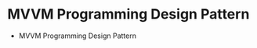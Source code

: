 ﻿<!--
//________________________________________________________________________________________________________________________
//
//  Copyright (C) 2024, Mariusz Postol LODZ POLAND.
//
//  To be in touch join the community by pressing the `Watch` button and get started commenting using the discussion panel at
//
//  https://github.com/mpostol/TP/discussions/182
//
//  by introducing yourself and telling us what you do with this community.
//_________________________________________________________________________________________________________________________
-->

# MVVM Programming Design Pattern

- MVVM Programming Design Pattern


<!--
# Wzorzec MVVM

- [Wzorzec MVVM](#wzorzec-mvvm)
  - [Wprowadzenie](#wprowadzenie)
  - [Jaki mamy problem](#jaki-mamy-problem)
    - [Manipulowanie obrazkiem](#manipulowanie-obrazkiem)
    - [Model warstwowy mvvm](#model-warstwowy-mvvm)
    - [Wstrzykiwanie zależności](#wstrzykiwanie-zależności)
  - [Dynamiczne Modyfikowanie Cech obrazka](#dynamiczne-modyfikowanie-cech-obrazka)
    - [Widoczność kontrolki](#widoczność-kontrolki)
    - [Modyfikacja innych cech](#modyfikacja-innych-cech)
    - [Ograniczona Rola Code-behind](#ograniczona-rola-code-behind)
    - [Code behind - dependency injection (Binding)](#code-behind---dependency-injection-binding)
  - [Obsługa widoku poprzez powiązania](#obsługa-widoku-poprzez-powiązania)
    - [Sprzęganie kontrolek z danymi](#sprzęganie-kontrolek-z-danymi)
    - [DataContext](#datacontext)
    - [Binding](#binding)
    - [DataBinding – użycie refleksji](#databinding--użycie-refleksji)
    - [INotifyPropertyChange](#inotifypropertychange)
    - [ICommand](#icommand)
    - [RelayCommand](#relaycommand)
  - [Model warstwowy](#model-warstwowy)
    - [Model Warstwowy Wprowadzenie](#model-warstwowy-wprowadzenie)
    - [Czy projekt może być warstwą](#czy-projekt-może-być-warstwą)
    - [MVVM jako podwarstwy warstwa prezentacji](#mvvm-jako-podwarstwy-warstwa-prezentacji)
    - [Diagram View](#diagram-view)
    - [Porządkowanie diagramu](#porządkowanie-diagramu)
    - [Jak Zaimplementować](#jak-zaimplementować)
    - [Implementacja warstw ogólnej architektury programu](#implementacja-warstw-ogólnej-architektury-programu)
    - [Powody Wprowadzenia Warstw](#powody-wprowadzenia-warstw)
    - [Wstrzykiwanie zależności View](#wstrzykiwanie-zależności-view)
  - [Praca domowa](#praca-domowa)
    - [Refleksja](#refleksja)
    - [Wstrzykiwanie zaleznosci](#wstrzykiwanie-zaleznosci)
    - [Diagram kontroli zależności](#diagram-kontroli-zależności)
  - [Zakończenie](#zakończenie)

## Wprowadzenie

W tej lekcji kontynuujemy cykl dedykowany omówieniu wybranych zagadnień związanych z inżynierią tworzenia graficznego interfejsu użytkownika – w skrócie GUI od angielskiego graphical user interface. W trakcie poprzednich lekcji tej grupy tematycznej omówiliśmy ogólne wymagania dotyczące projektowania i programowe mechanizmy tworzenia GUI. Natomiast teraz odpowiem na pytanie jak ożywić obrazek interfejsu?

Na podstawie dotychczasowych doświadczeń możemy zauważyć, że w przypadku danych graficznych okienko, czyli window jest samo-wystarczającą jednostką, która jest tworzona przez program i zarządzana przez system operacyjny. Tu zarządzane oznacza przesuwanie, powiększanie, pomniejszana, itd. To oczywiście nie dziwi od czasów powstania pierwszych systemów operacyjnych Windows, w których podstawą komunikacji człowiek maszyna jest właśni okno.

Program może oczywiście wykorzystywać jednocześnie klika okienek, podobnie jak kilka baz danych, czy kilka plików. W każdym z tych przypadków możemy mówić o niezależnym zewnętrznym repozytorium danych. W przypadku okienek musimy liczyć się jednak z istotną różnicą, a mianowicie w tym przypadku interakcja jest dwukierunkowa. W przypadku baz danych też możemy spodziewać się konieczności uwzględnienia dynamicznych zmian danych, jednak tylko w przypadku okienek musimy reagować na polecenia użytkownika.

Zobaczmy zatem jak sobie z tymi problemami poradzić. Mam prośbę o cierpliwość, bo to jest jedna z dłuższych i bardziej wymagających lekcji.

## Jaki mamy problem

Tradycyjnie – by wprowadzić elementarny porządek - zacznijmy od zdefiniowania najważniejszych problemów i wskazania kierunków dalszych poszukiwań rozwiązań dotyczących architektury aplikacji w kontekście komunikacji z użytkownikiem z wykorzystaniem wzorca MVVM to jest skrót od angielskiego model, view, view-mode, czyli w wolnym tłumaczeniu model, widok i widok modelu.

### Manipulowanie obrazkiem

Manipulowanie obrazkiem, czyli zmiana jego cech,  jak  kolor i wygląd,  to pierwsze zadanie leżące na styku program i graficzna reprezentacja danych. Tu wrócimy do języka zaml z pytaniem, gdzie dynamicznie modyfikować cechy obrazka. Obrazek opisany jest nowym językiem, który nie powstał po to, by w nim implementować algorytm działania, czyli logikę biznesową. Z drugiej strony język ten bezpośrednio wykorzystuje typy zdefiniowane w CSharp, więc punkt styku jest, tylko jak go wykorzystać.

### Model warstwowy mvvm

Zgodnie z dobrze znanymi zasadami inżynierii oprogramowania program powinien mieć konstrukcję warstwową. Konstrukcja warstwowa oznacza, że co najmniej jest warstwa wyższa i niższa, choć zwykle warstw jest więcej. Żebyśmy wiedzieli, która z nich jest wyższa to tylko ona musi się odwoływać do warstwy niższej. Warstwa niższa musi być skonstruowana tak, by nie wiedzieć o istnieniu warstwy wyższej. Czyli odwołania muszą być jednokierunkowe, często nazywamy je hierarchicznymi.

Program powinien mieć konstrukcję warstwową – to łatwo powiedzieć, ale co to jest warstwa. Program to tekst i ma raczej budowę strumieniową – to ciąg znaków. Oczywiście w tej zasadzie pojęcie warstwy jest abstrakcyjne, ale żeby stwierdzić, że architektura programu jest warstwowa musimy to pojęcie jakoś zaimplementować tak, by każdy wiedział co to jest warstwa. Poznamy tu konkretną implementację zwaną mvvm od angielskiego model, view i view-model, czyli w wolnym tłumaczeniu: model, widok i model widoku.

### Wstrzykiwanie zależności

Nie trudno sobie wyobrazić scenariusz, w którym realizując pewną operację w warstwie Logiki potrzebujemy dodatkowych informacji od użytkownika, przykładowo nazwy pliku. Uzyskanie tych informacji wymaga komunikacji z użytkownikiem, a więc zaangażowania warstwy Prezentacji i wyświetlenia okienka zwanego pop-up. No ale przecież warstwa Logiki powinna być skonstruowana tak, żeby nie miała świadomości istnienia warstwy Prezentacji, ba ta jest nad nią. W tej sytuacji pomocy będziemy szukali we wzorcu Wstrzykiwanie zależności, a po angielski Dependency Injection. Ci którzy o tym wzorcu już coś słyszeli mogą poczuć niepokój, że to nie kolejny punkt w lekcji, tylko wstęp do nowego kursu. Faktycznie obawy są uzasadnione, ponieważ na ten temat napisano już wiele opracowań, powstało wiele frameworków i terminów pochodnych choćby Inversion of Control, czyli w wolnym tłumaczeniu odwrócenie sterowania. Nie wchodząc w spory terminologiczne i nie rozstrzygając, czy te publikacje i rozwiązania dotyczą wstrzykiwania zależności perse, czy raczej automatyzacji wstrzykiwania zależności spróbujemy rozwiązać problem i rozprząc warstwy by uniknąć odwołań cyklicznych pomiędzy nimi, czyli rekurencji w architekturze.

## Dynamiczne Modyfikowanie Cech obrazka

Zacznijmy od określenia w jaki sposób możemy ożywić zawartość interfejsu. Sformułowanie ożywić jest oczywiście kolokwializmem, który oznacza **dynamiczne modyfikowanie cech obrazka**, edycję danych za jego pośrednictwem i reagowanie na polecenia użytkownika. Innymi słowy, zadanie jest takie: sprząc uprzednio wygenerowany obrazek GUI z danymi procesowymi.

Podstawowym narzędziem, które już znamy to wyświetlanie okien. Okno podstawowe jest otwierane przez środowisko. Natomiast w tym projekcie mamy jeszcze jedno okno, które pojawia się po kliknięciu na jeden z klawiszy. Nie wnikając teraz w szczegóły przyjmijmy, że kliknięcie na klawisz ma powodować konieczność wykonania w tle jakiejś ciężkiej pracy - przykładowo czytany i analizowany jest plik - i w konsekwencji wyświetlane jest inne okienko – czyli typowy pop-up, jeśli wszystko się uda. Czyli tu decydujemy jak ma wyglądać okienko, ale decyzje o tym czy będzie ono wyświetlone podejmujemy w części odpowiedzialnej za realizację algorytmu przetwarzania danych procesowych. Tu warto przypomnieć, że okienko to klasa, która dziedziczy z klasy Window i żeby okienko się pojawiło trzeba wywołać metodę Show, którą widzimy w podglądzie definicji klasy Window.

Patrząc na zawartość definicji tej klasy zapisanej w języku xaml widzimy, że wyświetlane kontrolki tworzą strukturę drzewa, tzn. referencje kontrolek wewnętrznych, przykładowo TreeView, są dodawane do kolekcji obiektów zewnętrznych. O hierarchii zawierania decyduje struktura pliku xml. Teoretycznie zatem manipulując zawartością tych kolekcji przez dodawanie i usuwanie z nich elementów można wpływać na zawartość okna. Ponieważ to dość nietypowe postępowanie i funkcjonalność tą łatwo zastąpić nie będziemy tego podejścia dalej analizować, po prostu szkoda czasu.

### Widoczność kontrolki

Zamiast dodawać kontrolki do kolekcji kontrolki nadrzędnej możemy wykorzystać właściwość  Visibility. Przyjmuje ona jedną z trzech wartości, które widzimy na ekranie. Praktyczna rada zatem jest taka, aby na etapie projektowania statycznego obrazka dodać wszystkie kontrolki, które mogą pojawiać się na ekranie i dopiero dynamicznie zmieniać odpowiednio do potrzeb tą właściwość.

Czasami kontrolki mogą być widoczne na ekranie, ale w trybie statycznym. Przykładem takiego trybu jest nieaktywny klawisz, tzn. taki, który jest widoczny na ekranie, ale nie można go kliknąć, więc wydać stosownego polecenia. Kolejna właściwość, tym razem o nazwie IsEnabled może być wykorzystana w tym celu. Ja tu ją zmieniam statycznie, ale w rzeczywistości trzeba to robić dynamicznie w zależności od stanu, w jakim znajduje się proces. Tu warto wspomnieć, że język xaml umożliwia zdefiniowanie GUI jako maszyny stanu i sterowanie wyglądem w zależności od stanu, w jakim interfejs się znajduje. Dzięki temu możemy kontrolki grupować i sterować nimi poprzez zmianę stanu całego interfejsu, a nie poprzez zmianę poszczególnych właściwości kontrolek. Ponieważ naszym celem tu i teraz nie jest poznanie języka zaml, więc wszystkich zainteresowanych szczegółowym poznaniem tego mechanizmu i w ogóle języka zaml odsyłam do innych materiałów dedykowanych dla tego tematu.

### Modyfikacja innych cech

Podobnie modyfikując wartości różnych właściwości zmieniamy inne cechy kontrolek jak: kolor, kształt, sposób wypełniania, itd. Jest ich bardzo dużo, więc w tym zakresie może okazać się przydatny  poznany wcześniej edytor Blend.

Co modyfikować, by ożywić interfejs, to pierwsze ważne pytanie. Ale teraz przechodzimy do drugiego pytania, które brzmi: gdzie modyfikować. Oczywiście jest kilka odpowiedzi na to pytanie i spróbujmy je teraz przeanalizować i sformułować jakieś ogólne praktyczne zalecenia.

Pierwszą odpowiedź na pytanie, gdzie modyfikować, już znamy, tym miejscem jest oczywiście tekst XAML. Modyfikacja w XAML ma tę wadę, że w zasadzie ogranicza się do podstawiania stałych. Tu trzeba podkreślić, że do każdej właściwości zdefiniowanej przez kontrolki są już podstawiane wartości domyślne, więc dla typowego zachowania nie trzeba nic modyfikować. Przykładem jest  Visibility, którego wartością domyślną jest oczywiście Visible. Oczywiście język ten pozwala na podstawiania nie tylko stałych, ale jego użycie do implementacji algorytmów nie związanych bezpośrednio ze sterowaniem GUI, to nie jest dobry pomysł.

### Ograniczona Rola Code-behind

Tekst XAML i skojarzony z nim CSharp, zwany code behind, tworzą razem jedną klasę, bo są to definicje częściowe. Oczywiście wszystkie właściwości mogą być zatem modyfikowane w code-behind. To rozwiązanie ma jednak kilka wad. Ograniczmy się do omówienia trzech, którym można nadać status limitujące.  

Pierwsza wada związana jest z ewidentnym złamaniem w takim przypadku zasady **separation of concerns**. W bardzo wolnym tłumaczeniu ta zasada znaczy unikanie konieczności wykorzystania podzielności uwagi, a w istocie zachęca do koncentrowania się wyłącznie na pojedynczych dobrze odseparowanych zagadnieniach. Ma to związek z psychologią i stwierdzonymi ułomnościami przebiegu naszych procesów myślowych, jeśli rozwiązujemy problem wielowątkowy. W naszym przypadku jeśli pracujemy nad GUI, to nie pracujmy jednocześnie nad automatyzacją procesu, czyli implementacją algorytmów przetwarzania danych procesowych. Skoncentrujmy się wyłącznie na komunikacji człowiek maszyna.

Jest jeszcze jedna bardzo wymierna wada, a mianowicie jednym z popularnych sposobów sprawdzania poprawności programu jest zastosowanie **testów jednostkowych**. Oprócz testowania poprawności są one również szczególnie przydatne do sprawdzenia, czy w tekście programu nie zostały wprowadzone istotne modyfikacje, które mogą mieć efekt uboczny i wymagać uwzględnienia w innych częściach programu. Ja dodatkowo i trochę nietypowo używam testów w przykładach do kursu tak, aby  pokazać wybrane cechy omawianych rozwiązań. Testy jednostkowe mają tę wadę, że nie mają wsparcia dla graficznego interfejsu użytkownika. By je można było stosować w możliwie szerokim zakresie,  dane i funkcjonalność tego interfejsu powinny być odseparowane tak, by można było dla nich utworzyć niezależne testy jednostkowe bez konieczności uruchamiania renderingu grafiki. W naszym przykładzie ten podział zrealizowałem poprzez umieszczenie sterowania grafiką w osobnym projekcie, który w nazwie ma przyrostek View.

Kolejna wada jest równie wymierna. W projekcie dedykowanym dla GUI widzimy twardą zależność, czyli referencję do **PresentationFramework**. To uniemożliwia używanie generowanych tu rezultatów na systemach operacyjnych innych niż Microsoft Windows. Więc program staje się nieprzenośny. Umieszczenie tu tekstu nie związanego bezpośrednio ze sterowaniem grafiką łamie kolejną zasadę inżynierii programowania, a mianowicie reusability, więc znowu w wolnym tłumaczeniu oznacza to możliwość ponownego wykorzystania tekstu - w tym przypadku dla innej technologii GUI. Możliwość ponownego wykorzystania, to już bezpośrednie przełożenie na pieniądze, bo w przypadku braku przenośności podobny tekst programu trzeba jeszcze raz napisać, a co gorsza później go utrzymać.

Podsumowując, umieszczenie tekstu programu implementującego jakiekolwiek działania związane z przetwarzaniem danych procesowych w code-behind, a więc w tej części programu, łamie zasadę separation of concerns, ogranicza możliwość korzystania z testów jednostkowych i ogranicza przenośność rozwiązania. To uwagi limitujące i prowadzą do wniosku – nie róbmy tego, to nie jest dobry pomysł.

### Code behind - dependency injection (Binding)

A co z tym fragmentem tekstu. Czy przypadkiem sam sobie nie zaprzeczam. To tego jeszcze wrócę, na razie proszę przyjąć na wiarę odpowiedź, że to jest zgodnie z zaleceniami, a ten tekst teoretycznie można usunąć, ale to nie takie proste.

Skoro miejscem ożywienia interfejsu użytkownika nie powinien być XAML i code-behind to muszą być inne części programu. Tu niestety napotykamy na barierę związaną z kontrolą zgodności typów. A mianowicie, żeby kontrolować zgodność typów, to najpierw te typy trzeba znać. Skoro projekty technologicznie nie związane z GUI mają być niezależne, jak to jest w naszym przypadku dla projektu `GraphicalData`, nie mogą znać tych typów, bo staną się zależne od technologii i cały misterny plan spali na panewce.

Jak przeciąć ten węzeł gordyjski? Do tej pory dyskusja była reaktywna, mianowicie kończyła się stwierdzeniem czego nie możemy zrobić. Jak się możemy domyślać, rozwiązaniem jest oczywiście kompromis. W ramach kompromisu - po pierwsze - ograniczymy role kontrolek, które tworzą warstwę View do roli pośrednika przekazującego dane pomiędzy użytkownikami interfejsu i warstwami leżącymi poniżej tej warstwy. Do kwestii warstw jeszcze wrócimy w dalszej części lekcji, więc dla uproszczenia tu warstwę View możemy traktować, jako osobny projekt. Wracając do roli pośrednika, ta rola pośrednika ogranicza się do kolokwialnie mówiąc przezroczystego kopiowania danych z i na ekran. W szczególnych przypadkach w ramach tego kopiowania możemy przewidzieć operację konwersji, np. format daty w zależności od języka naturalnego używanego przez użytkownika interfejsu. Dodatkowo interfejs GUI musi być odpowiedzialny za uruchamianie odpowiedniej funkcjonalności w reakcji na polecenia użytkownika.

Funkcjonalność do scenariusza, w którym XAML jest tylko przezroczystym przekaźnikiem danych została zaimplementowana w technologii WPF. Żeby przekazywać dane, to najpierw trzeba je pobrać z jakiegoś źródła. Tu nie mamy wielkiego wyboru, to muszą być obiekty, a właściwie ich właściwości – properties – opisane typami. Ponieważ te typy muszą już być związane z przetwarzaniem danych procesowych, więc ich definicja jest dedykowana do potrzeb tego procesu, więc nasza i znajduje się w projekcie GraphicalData do którego projekt zawierający View ma referencje. Jednak Microsoft implementując WPF – a konkretnie mechanizm kopiowania - tych typów nie mógł znać. Transfer danych w WPF jest mechanizmem generycznym, więc nie może odwoływać się do konkretnych typów, mimo, że może mieć referencje do tych typów. To prowadzi do wniosku, że nie możemy w tym procesie korzystać z definicji typów, więc cóż zostaje tylko refleksja, co nas nie specjalnie powinno zmartwić, bo to nie my musimy jej używać, a w konsekwencji jej znać.

## Obsługa widoku poprzez powiązania

### Sprzęganie kontrolek z danymi

Popatrzmy na przykład. W prawym dolnym rogu okienka używamy kontrolki typu TextBox. Jej zadaniem jest wypisywać i ewentualnie czytać tekst, czyli ciąg znaków. Aktualna wartość, więc to co jest na ekranie jest dostępne za pośrednictwem właściwości Text. Ponieważ oczekujemy czytania i pisania więc znak równości za nazwą Text musi oznaczać transferuj aktualną wartość do/z wybranego miejsca. Wiemy już, że tym wybranym miejscem musi być właściwość jakiegoś obiektu. Słowo `Binding` możemy przetłumaczyć na powiąż, więc prawdopodobnie ActionText jest to właściwość zdefiniowana w jakimś naszym typie. Spróbujmy ten typ znaleźć korzystając z nawigacji w menu kontekstowym Visual Studio. Jak widzimy to działa i właściwość ma faktycznie nazwę zgodną z oczekiwaniami.

### DataContext

Jak widać nawigacja działa, czyli VisualStudio nie ma wątpliwości z jakiego typu pochodzi ta właściwość. Skoro Visual Studio to wie, to chyba my też powinniśmy wiedzieć. Odpowiedź na to pytanie znajduje się w tych trzech linijkach tekstu. Zacznijmy od środkowej, w której mamy pełną nazwę klasy z tym, że przestrzeń nazw została zastąpiona przez dwuliterowy alias vm zdefiniowany zresztą kilka linijek wyżej. Niestety tym razem nawigacja do definicji nie działa, ale definicja klasy jest otwarta w wyniku wcześniejszego poszukiwania właściwości zawierającej tekst do kontrolki TextBox. Zastanówmy się co oznacza nazwa klasy w tym miejscu. Aby uprościć sprawę, najpierw poszukajmy znaczenia identyfikatora DataContext. Jest to właściwość typu object, więc typu bazowego dla wszystkich typów. Skoro właściwość to możemy tylko odczytać lub podstawić do niej jakąś wartość. Odrzuciwszy wszystkie absurdalne propozycje, łatwo wydedukować jedyną poprawna odpowiedź, a mianowicie, że identyfikator MainViewModel w tym miejscu oznacza konstruktor bezparametrowy, a cały ten fragment należy rozumieć jako ekwiwalent instrukcji podstawienia do właściwości DataContext nowo utworzonego z wykorzystaniem tego konstruktora obiektu. Obiekt ten możemy uważać jednocześnie za źródło i repozytorium danych procesowych dedykowanych dla GUI, innymi słowy to rodzaj repliki GUI. Z punktu widzenia danych tworzy on rodzaj repliki tego co jest na ekranie.

### Binding

Wróćmy jeszcze do poprzedniego przykładu z kontrolką TextBox i sprzężenia jej właściwości Text z właściwością ActionText pochodzącą z klasy, której obiekt został podstawiony do DataContext. Występuje tu magiczne słowo `Binding`, które możemy przetłumaczyć transferuj wartość pomiędzy. Na pytanie jak to się dzieje i co oznacza słowo `Binding`, czyli na pytanie o semantykę tego zapisu zwykle otrzymuję odpowiedz: to jakaś magia kina, co należy czytać wewnętrzna implementacja WPF, a `Binding` to słowo kluczowe języka XAML. I to tłumaczenie byłoby wystarczające, choć jest to kolokwializm, gdyby nie fakt, że musimy zrozumieć, kiedy ten transfer ma miejsce. Odpowiedź na to pytanie jest fundamentalna do zrozumienia wymagań dla klas, które mogą być wykorzystane do utworzenia obiektu, którego referencja jest podstawiana do właściwości `DataContext`. Aby znaleźć odpowiedź spróbujmy przejść do definicji tego słowa używając menu kontekstowego lub klawisza F12.

### DataBinding – użycie refleksji

Okazuje się, że `Binding` jest identyfikatorem klasy, a właściwie bezparametrowego konstruktora tej klasy. To w konsekwencji musi oznaczać, że w tym miejscu magia kina oznacza utworzenie obiektu typu Binding, który odpowiada za transfer wartości z jednej właściwości do drugiej. Właściwości zdefiniowane w tym  typie pozwalają na sterowanie sposobem realizacji tego transferu. Tu możemy zobaczyć ich listę. Ponieważ obiekt ten musi operować na nieznanych typach wykorzystywana jest refleksja. To powoduje, że mechanizm ten rzadko jest analizowany w szczegółach i kolokwialne tłumaczenie poprzednio przytoczone, że transfer jest jakoś realizowany jest dość powszechne, bo ma swoje zalety w kontekście opisu skutku. W ramach pracy domowej proponuję stworzyć definicję klasy, która zasymiluje to działanie i dostarczy funkcjonalność podstawiania wybranej wartości do wskazanej właściwości obiektu, którego typ nie jest znany.

### INotifyPropertyChange

Jak wspomniałem wcześniej używając właściwości zdefiniowanych w typie `Binding` możemy parametryzować przebieg transferu i na przykład ograniczyć jego kierunek. Operacje, które są opisane tekstem XAML są realizowane jednorazowo na początku programu, kiedy obiekt MainWindow jest tworzony. Nie możemy zatem określić tu chwil czasowych, w których ten transfer powinien być realizowany. Aby określić te chwile czasowe, w której obiekt typu Binding powinien dokonać tego transferu prześledźmy budowę właściwości ActionText pochodzącej z naszego typu. Tu widzimy, że seter oprócz podstawienia wartości do lokalnego pola wykonuje dwie metody. W kontekście postawionego problemu dla nas istotne jest wywołanie metody RaisePropertyChanged. Metoda ta aktywuje zdarzenie - event, który jest wymagany do zaimplementowania interfejsu INotifyPropertyChanged. Właśnie to zdarzenie wykorzystywane jest przez obiekty klasy Binding do rozpoczęcia transferu wartości. Aktywując to zdarzenie wywołujemy metody zwane handlerami, których delegaty zostały zasubskrybowane do zdarzenia, czyli to my dokonujemy pośrednio tego transferu za pośrednictwem tych handlerów. Jeśli klasa nie implementuje tego interfejsu lub jeśli taka aktywacja zdarzenia PropertyChanged wymaganego przez wspomniany interfejs nie nastąpi, nowa wartość nie zostanie przekazana i nie będzie wyświetlona na ekranie – ekran będzie statyczny.

### ICommand

Analiza poprzednich przykładów pokazuje działanie mechanizmu synchronizacji zawartości ekranu z wartościami właściwości klas dedykowanych do udostępniania danych na potrzeby GUI, które tworzą rodzaj pamięciowej repliki ekranu. Teraz musimy jeszcze tylko wyjaśnić sekwencję operacji realizowanych w konsekwencji wydania polecenia przez użytkownika interfejsu, np. kliknięcia na klawisz ekranowy - `Button`. Przykład mamy tu, a jego właściwość `Command` została podobnie jak poprzednio skojarzona z czymś o identyfikatorze `ShowTreeViewMainWindowCommend`. Korzystając z nawigacji w Visual Studio możemy przejść do definicji tego identyfikatora i zauważamy, że jest to znowu właściwość z naszej klasy, ale tym razem typu `ICommand`. Tym razem to powiązanie nie służy to kopiowania wartości właściwości, tylko do zamiany kliknięcia klawisza na ekranie, np. z wykorzystaniem myszki, na wywołanie operacji `Execute`, która jest zdefiniowana w interfejsie `ICommand` i zatem musi być zaimplementowana w klasie, która służy do utworzenia obiektu i podstawienia referencji do niego do tej właściwości.

### RelayCommand

Dla ułatwienia ten interfejs został zaimplementowany przez klasę pomocniczą o nazwie `RelayCommand`. W konstruktorze tej klasy należy umieścić delegację do metody, która ma być wywołana w wyniku realizacji polecenia. W ramach pracy domowej proszę prześledzić zastosowanie drugiego konstruktora. Ten konstruktor jest pomocny w dynamicznej zmianie stanu aktywności klawisza. Można to wykorzystać, aby uwzględnić zdarzenia przeszłe do ewentualnego blokowania zdarzeń przyszłych, czyli zrealizować maszynę stanu. I właśnie taki scenariusz w przykładowym programie został zaimplementowany. Proszę zwrócić tu uwagę na pominiętą w poprzedniej analizie metodę  `RaiseCanExecuteChanged`.

## Model warstwowy

### Model Warstwowy Wprowadzenie

Kolejnym tematem tej lekcji jest **warstwowy model** architektoniczny nazwany mvvm. Ten skrót pochodzi od angielskiego model, view, view-model, czyli model, widok i model widoku. Zgodnie z dobrymi praktykami inżynierii program powinien być skonstruowany z wykorzystaniem warstw. Warstwa to pojęcie abstrakcyjne i charakteryzuje się tym, że w takim modelu warstwy wyższe odwołują się wyłącznie do warstwy sąsiedniej leżącej poniżej.

Innymi słowy będziemy mówić o architekturze programu. Tu niestety często spotykam się z praktyką lekceważenia zasad warstwowej budowy programu, bo to komplikuje, bo to ogranicza, bo bez tego jest łatwiej i da się żyć, itd. Zauważmy, że mamy tu trzy istotnie różniące się światy. Pierwszy to model wymieniony w temacie, czyli mvvm. Oznak jego bytności jeszcze nie widzimy, ale pojawił się on w kontekście inżynierii tworzenia graficznego interfejsu użytkownika. Drugi, to model wielokrotnie używany w trakcie kursu, w którym wyróżniono też trzy warstwy, ale tym razem nazwane prezentacja, logika i dane. Trzeci świat, to całkowity brak warstw. Skoro te światy istnieją, to pewnie za każdym z nich stoją jakieś powody, choćby błahe, jak brak wiedzy. Żeby wykluczyć brak wiedzy, przyjrzyjmy się temu tematowi z bliska.

Zacznijmy od tego, że nasz program przykładowy ma dwa projekty. Pierwszy z przyrostkiem View bazuje na Framework 4.61, więc jest dedykowany dla konkretnej implementacji biblioteki .NET. To ogranicza pole manewru w zakresie jego wykorzystania na innych platformach sprzętowych i systemowych, ale wyjścia nie ma, bo WPF jest technologią dedykowaną dla Windows. Drugi projekt bazuje na .NET Standard. .NET Standard jest abstrakcyjną definicją biblioteki .NET, tzn. nie zawiera żądnej implementacji, a jedynie abstrakcyjne definicje. Dziki temu projekty bazujące na .NET standard są przenośne i raz skompilowana biblioteka może być realizowana na każdej platformie systemowej, dla której istnieje implementacja .NET. Nie wchodząc w szczegóły, zależność pomiędzy tymi projektami możemy zilustrować w następujący sposób. Dla dociekliwych co oznaczają poszczególne strzałki jest legenda. Na potrzeby tej lekcji nas będzie interesował tylko zwrot tych strzałek.

### Czy projekt może być warstwą

Odpowiadając na pytanie co to jest warstwa, spróbujmy zatem postawić tezę, że warstwy powinny być zaimplementowane z wykorzystaniem projektów. Zauważmy, że w poprzedniej lekcji używałem tego samego programu przykładowego, ale wszystko było w jednym projekcie i działało. Generalnie minimalizowanie liczby projektów prowadzi do zmniejszenia kosztów utrzymania, więc jeśli przenośność nie jest wartością dodaną, to może nie warto wydzielać na siłę osobnych projektów. Tu jednak ćwiczymy scenariusz, w który przenośność jest krytyczna, więc rozdzielenie projektu na dwa jest konieczne. Wydzielenie części programu do  osobnego projektu - z punktu widzenia jego semantyki, więc działania - nic nie zmieniło. Tu trzeba podkreślić, że projekt to tylko jednostka organizacyjna w ramach solution. Solution, czyli rozwiązanie i projekt to pojęcie związane z narzędziem jakim jest Visual Studio, a nie z semantyką programu. Tak, czy inaczej używanie projektów do implementacji warstw to nie jest dobry pomysł. Tu jednak ważne zastrzeżenie, tylko dzięki odpowiedniej architekturze programu wydzielenie jego fragmentu do osobnego projektu nie było trudne. Natomiast warunkiem koniecznym, aby ten proces w ogóle był możliwy jest, aby referencje, czyli odwołania do definicji typów były wyłącznie hierarchiczne, ponieważ tylko takie można zdefiniować dla projektów. Z rysunku oraz z gałęzi references i Depencies widać, że w tym przypadku jest to spełnione.

### MVVM jako podwarstwy warstwa prezentacji

Omawiany wzorzec mvvm powstał jako integralna część technologii Windows Presentation Foundation, więc skoro w nazwie mamy słowo presentation, to w kontekście ogólnej architektury, możemy przyjąć, że warstwy modelu mvvm są podwarstwami warstwy prezentacji tego ogólnego modelu architektonicznego. Na podstawie tej analizy szczegółowej spróbujmy jednak odpowiedzieć na bardziej ogólne pytanie: co to jest warstwa i jak ją zaimplementować.

### Diagram View

Analizę realizacji tego wzorca i implementacji warstw model, view, View-Model rozpocznijmy od wygenerowania diagramu pokazującego różne związki występujące w tekście przykładowego programu. Rozpoczynamy od projektu zawierającego tekst opisujący grafikę interfejsu, a więc warstwę View, czyli widok. Przypomnę, że zastała ona zaimplementowana w osobnym projekcie grupującym wszelkie odwołania do technologii WPF, a więc do pewnej grupy typów, których definicja jest osadzona w ściśle określonych realia zewnętrznych w tym przypadku systemu operacyjnego. Wcześniej podobne uzależnienie dotyczyło baz danych, gdzie w trakcie jednej z lekcji wykorzystaliśmy technologię LINQ to SQL dedykowaną dla konkretnego rodzaju baz danych. Na rysunku mamy trzy elementy składowe Folder rozwiązania, projekt i po rozwinięci projektu jego przestrzenie nazw. Umieśćmy na tym rysunku również projekt zawierający tekst pozostałej części programu i rozwińmy go by pokazać jego zawartość. Wracając do implementacji warstwy. W programie, aby abstrakcyjna warstwa była zaimplementowana, musimy wykorzystywać jakąś konstrukcję językową, którą do tego wykorzystamy. Innymi słowy program jest tekstem, więc warstwa musi być jednoznacznie wydzielonym fragmentem tego teksu.

### Porządkowanie diagramu

Przestrzeń nazw jest konstrukcją językową i zawiera wybraną grupę definicji typów, więc wygląda na dobrego kandydata do implementacji warstw. Łatwo jest również wydzielić tekst w ramach wybranej przestrzeni nazw. Zatem korzystając z filtrów usuńmy z diagramu wszystkie elementy organizacyjne związane z narzędziem, a nie ze składnią i semantyką programu. W tym przypadku to jest folder i projekty. Po uporządkowaniu diagramu widzimy, że w tym przypadku warstwy zostały zaimplementowane jako przestrzenie nazw. W ramach przestrzeni nazw tworzących warstwy mogą występować dodatkowe przestrzenie składowe, w których znajdują się definicje typów pomocniczych i tak wewnątrz przestrzeni MVVMLight zdefiniowałem dwie klasy pomocnicze ułatwiające implementację i kontrolę poprawnego wykorzystania tego wzorca i dostarczające potrzebną dla warstwy View-Model funkcjonalność, więc implementację dwóch interfejsów, a mianowicie INotifyPropertyChange i ICommand. Po uporządkowaniu możemy te trzy warstwy wyróżnić.

### Jak Zaimplementować

Korzystając z tego przykładu spróbujmy teraz zdefiniować kilka uproszczonych reguł, których zastosowanie ułatwi implementację wzorca mvvm. Po pierwsze w przestrzeni nazw View należy zgromadzić wyłącznie definicje, które odwołują się do typów zdefiniowanych w PresentationFramework. Dodatkowo te definicje mogą odwoływać się wyłącznie to typów zdefiniowanych w przestrzeni ViewModel. W skrócie tu umieszczamy praktycznie wyłącznie tekst zapisany w języku zaml i puste definicje w code-behind. W przestrzeni ViewModel natomiast definiujemy wszystkie typy, których obiekty podstawiane są do właściwości DataContex wybranych kontrolek. Ucieszenie tu definicji typów pomocniczych pozwalających sprostać wymaganiom stawianym dla tej warstwy jest już opcjonalnie. Z uwagi na uniwersalny charakter tych implementacji często korzystamy tu z zewnętrznych bibliotek. W uproszczeniu warstwa Model to cała reszta. Podkreślę tu jeszcze raz, że mvvm to wzorzec, więc zasady sprzęgania warstw i podział na same warstwy, natomiast całość dotyczy wyłącznie warstwy Prezentacji ogólnej architektury programu.

### Implementacja warstw ogólnej architektury programu

Postępując podobnie w osobnych przestrzeniach nazw możemy gromadzić typy tak, by zachować wyłącznie hierarchiczne odwołania pomiędzy nimi. Zatem błędem krytycznym dla architektury warstwowej jest, jeśli pomiędzy przestrzeniami nazw wystąpią cykliczne odwołania, czyli jeśli rozpoczynając od dowolnej warstwy i poruszając się wydłuż strzałek zależności uda się wrócić do tej samej przestrzeni nazw. Należy również unikać sytuacji, w której przestrzenie nazw nie odwołują się wyłącznie do swoich poniższych sąsiadów. Implementując warstwy z wykorzystaniem przestrzeni nazw musimy natomiast liczyć się z problemem, że tych warstw nie widać w rozwiązaniu gołym okiem. Wydaje się, że kompromisem jest utrzymywanie nazw folderów i przestrzeni nazw w synchronizacji. Związek jest luźny, ale tworząc nową klasę w wybranym folderze jest ona dodawana do przestrzeni nazw, której identyfikator jest utworzony jako hierarchiczne połączenie nazwy domyślnej, nazw folderów tworzących hierarchię i z przyrostkiem określonym przez nazwę końcowego w hierarchii folderu.

### Powody Wprowadzenia Warstw

Na koniec podsumujmy co dostaliśmy w zamian architektury warstwowej. Odseparowanie warstw pozwala na prowadzanie niezależnie prac projektowych. Oczywiście pod warunkiem, że API, czyli interfejs warstwy jest niezmienny. Można to wykorzystać to prowadzenia prac nad GUI i logiką obsługi interfejsu użytkownika równolegle. Korzyści są dwie, możemy zatrudnić specjalistów i skrócić czas opracowywania produktu. Brak odwołań cyklicznych pozwala natomiast lepiej zaplanować ewentualne modyfikacje i zapanować nad efektami ubocznym. W ten sposób można zmniejszyć koszty utrzymania. Często architektura hierarchiczna zestawiana jest w kontrze do architektury typu spaghetti, o ile spaghetti można w ogóle nazwać architekturą. W przykładzie pokazałem jak dzięki warstwom można uniezależnić się od technologii, więc zapewnić możliwość przenoszenia wyników pracy pomiędzy różnymi platformami. Poprawę wydajności procesu projektowania zapewnimy dzięki zastosowaniu zasady separation of concerns, czyli dobre zaplanowanie warstw pozwoli uniknąć rozpraszania się na rozwiązywanie jednocześnie kilku wątków. Warstwy nie tylko mogą być wydzielane do odrębnych projektów, ale realizowane na innych fizycznych maszynach. Przekładem jest farma serwerów WWW stanowiąca front–end dla całego systemu informatycznego, np. Google, Gmail, itp. Jeśli tę samą warstwę będziemy potrafili realizować równolegle na wielu komputerach - jak w tych przykładach - to zapewnimy skalowalność poziomą - horyzontalną. Możliwość realizacji poszczególnych warstw na niezależnych platformach sprzętowych to skalowalność pionowa (wertykalna).

### Wstrzykiwanie zależności View

Jeżeli aplikacja ma być zbudowana zgodnie z modelem MVVM, to tylko w warstwie widoku – view będziemy decydowali o tym jak ma wyglądać okienko. Natomiast w warstwie poniżej będziemy decydować o konieczności jego wyświetlenia. Wyświetlenie kolejnego okienka często nazywanego pop-up jest wynikiem kliknięcia na klawisz okna podstawowego, które to zdarzenie jest obsługiwane w warstwie modelu widoku, która u nas jest w osobnym projekcie. Przypomnę, że okienko to obiekt o jakimś typie. W tym scenariuszu, aż się prosi żeby to View-Model tworzył ten obiekt i go wyświetlał. Czyli w konsekwencji jako element tej obsługi model widoku powinien utworzyć stosowny obiekt okna pop-up i go wyświetlić, ale to wymaga odwołania się do warstwy widoku, a w efekcie prowadzi do zabronionej tu rekurencji. W tym przypadku to nie tylko problem połamania zasad, ale braku możliwości dodania cyklicznego uzależnienia projektów od siebie.

Po uważnym przyjrzeniu się implementacji warstwy widoku w klasie MainWindow zauważamy, że zasadza dotycząca pustego code-behind nie w pełni jest spełniona. Wyjątek, który tu widzimy jest związany wyłącznie z zapewnieniem odprzęgnięcia warstw- czyli zapewnienia hierarchicznych odwołań. Szczegółową analizę pozostawiam jako pracę domową. Przy okazji proszę się zastanowić, w jaki sposób można się pozbyć tego fragmentu programu i faktycznie zapewnić, że code-behind będzie pusty.

## Praca domowa

Na koniec lekcji, jak zwykle, praca domowa.

### Refleksja

W trakcie lekcji mówiliśmy o wykorzystaniu refleksji do transferowania wartości z właściwości obiektu utworzonego na podstawie typu zdefiniowanego w warstwie ViewModel i obiektu zdefiniowanego w warstwie View. Aby lepiej zrozumieć ten mechanizm poproszę o napisanie metody, która podstawia przekazywaną do niej jako parametr wartość do właściwości obiektu, którego nazwa jest drugim parametrem. Oczywiście w tym scenariuszu nie znamy typu obiektu, który zawiera wspomnianą właściwość. Zadanie nie jest łatwe, ale przykład łatwo znaleźć. Aby podnieść poprzeczkę rozwiązanie powinno być genetyczne, a sygnatura metody może wyglądać jakoś tak:

### Wstrzykiwanie zaleznosci

Kolejne zadanie to, dokonać analizy tekstu programu w nadpisanej metodzie OnInitialized w klasie MainWindow w celu określenia celu w jakim ten tekst został tu umieszczony. Wykorzystać podobne podejście do otwarcia i przeczytania zawartości jakiegoś pliku tekstowego w wyniku wydania polecenia Browse w okienku TreeView example. Klawisz Show TreeView powinien stać się aktywny  wyłącznie jeśli operacja czytania pliku się uda. Proszę pamiętać o konieczności wyświetlenia odpowiedniego okienka pytającego użytkownika o ścieżkę do pliku. Przy okazji proszę się zastanowić, w jaki sposób można się pozbyć tego rodzaju operacji z code-behind i zapewnić, że będzie on faktycznie pusty.

### Diagram kontroli zależności

W tym punkcie pracy domowej proszę dodać do tekstu omawianego programu przykładowego diagram kontroli zależności i sprawdzić jaki jest rezultat próby naruszenia korzystania z warstw, czyli próby zastosowania odwołań cyklicznych. Uwaga nie wszystkie wersje Visual Studio wspierają tą funkcjonalność.

## Zakończenie

W tej lekcji to już wszystko. To również ostatnia lekcja kursu. Dziękuję za poświęcony czas. Mam nadzieję, że trud przebrnięcia przez wszystkie przedstawione tu meandry związane z przetwarzaniem danych zewnętrznych przydadzą się w praktyce. Zapraszam do współpracy nad tekstem przykładowego programu, który jest dostępny na GitHub.

-->
